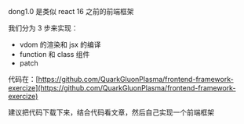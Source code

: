 dong1.0 是类似 react 16 之前的前端框架

我们分为 3 步来实现：

- vdom 的渲染和 jsx 的编译
- function 和 class 组件
- patch


代码在：[https://github.com/QuarkGluonPlasma/frontend-framework-exercize](https://github.com/QuarkGluonPlasma/frontend-framework-exercize)

建议把代码下载下来，结合代码看文章，然后自己实现一个前端框架
